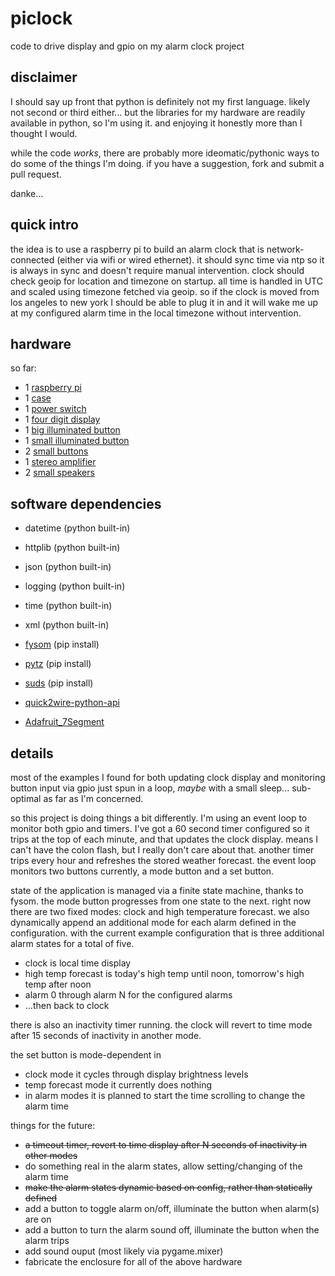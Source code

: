 piclock
=======

code to drive display and gpio on my alarm clock project

disclaimer
----------

I should say up front that python is definitely not my first language.  likely not second or third
either...  but the libraries for my hardware are readily available in python, so I'm using it.  and
enjoying it honestly more than I thought I would.

while the code _works_, there are probably more ideomatic/pythonic ways to do some of the things I'm
doing.  if you have a suggestion, fork and submit a pull request.

danke...

quick intro
-----------

the idea is to use a raspberry pi to build an alarm clock that is network-connected (either via wifi
or wired ethernet).  it should sync time via ntp so it is always in sync and doesn't require manual
intervention.  clock should check geoip for location and timezone on startup.  all time is handled
in UTC and scaled using timezone fetched via geoip.  so if the clock is moved from los angeles to
new york I should be able to plug it in and it will wake me up at my configured alarm time in the
local timezone without intervention.

hardware
--------

so far:

- 1 [raspberry pi](http://www.raspberrypi.org)
- 1 [case](http://www.amazon.com/gp/product/B007POB85K/)
- 1 [power switch](http://mausberrycircuits.com/products/shutdown-switch-with-rocker)
- 1 [four digit display](http://www.adafruit.com/products/881)
- 1 [big illuminated button](http://www.adafruit.com/products/1194)
- 1 [small illuminated button](http://www.adafruit.com/products/1477)
- 2 [small buttons](http://www.adafruit.com/products/1505)
- 1 [stereo amplifier](http://www.adafruit.com/products/1552)
- 2 [small speakers](http://www.adafruit.com/products/1313)

software dependencies
---------------------

- datetime (python built-in)
- httplib (python built-in)
- json (python built-in)
- logging (python built-in)
- time (python built-in)
- xml (python built-in)

- [fysom](https://pypi.python.org/pypi/fysom/1.0.9) (pip install)
- [pytz](https://pypi.python.org/pypi/pytz) (pip install)
- [suds](https://fedorahosted.org/suds/) (pip install)

- [quick2wire-python-api](https://github.com/quick2wire/quick2wire-python-api)
- [Adafruit_7Segment](https://github.com/adafruit/Adafruit-Raspberry-Pi-Python-Code)

details
-------

most of the examples I found for both updating clock display and monitoring button input via gpio
just spun in a loop, _maybe_ with a small sleep...  sub-optimal as far as I'm concerned.

so this project is doing things a bit differently.  I'm using an event loop to monitor both gpio
and timers.  I've got a 60 second timer configured so it trips at the top of each minute, and that
updates the clock display.  means I can't have the colon flash, but I really don't care about that.
another timer trips every hour and refreshes the stored weather forecast.  the event loop monitors
two buttons currently, a mode button and a set button.

state of the application is managed via a finite state machine, thanks to fysom.  the mode button
progresses from one state to the next.  right now there are two fixed modes: clock and high
temperature forecast.  we also dynamically append an additional mode for each alarm defined in the
configuration.  with the current example configuration that is three additional alarm states for a
total of five.

- clock is local time display
- high temp forecast is today's high temp until noon, tomorrow's high temp after noon
- alarm 0 through alarm N for the configured alarms
- ...then back to clock 

there is also an inactivity timer running.  the clock will revert to time mode after 15 seconds of
inactivity in another mode.

the set button is mode-dependent in

- clock mode it cycles through display brightness levels
- temp forecast mode it currently does nothing
- in alarm modes it is planned to start the time scrolling to change the alarm time

things for the future:

- ~~a timeout timer, revert to time display after N seconds of inactivity in other modes~~
- do something real in the alarm states, allow setting/changing of the alarm time
- ~~make the alarm states dynamic based on config, rather than statically defined~~
- add a button to toggle alarm on/off, illuminate the button when alarm(s) are on
- add a button to turn the alarm sound off, illuminate the button when the alarm trips
- add sound ouput (most likely via pygame.mixer)
- fabricate the enclosure for all of the above hardware
